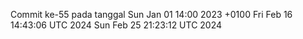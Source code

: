 Commit ke-55 pada tanggal Sun Jan 01 14:00 2023 +0100
Fri Feb 16 14:43:06 UTC 2024
Sun Feb 25 21:23:12 UTC 2024
